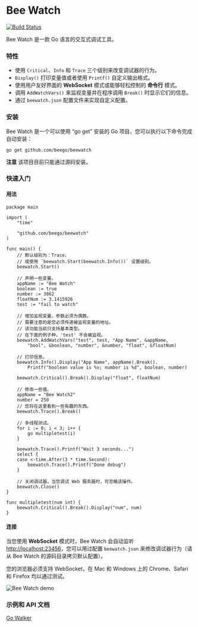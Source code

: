 # Bee Watch

[![Build Status](https://drone.io/github.com/beego/beewatch/status.png)](https://drone.io/github.com/beego/beewatch/latest)

Bee Watch 是一款 Go 语言的交互式调试工具。

### 特性

- 使用 `Critical`、`Info` 和 `Trace` 三个级别来改变调试器的行为。
- `Display()` 打印变量值或者使用 `Printf()` 自定义输出格式。
- 使用用户友好界面的 **WebSocket** 模式或能够轻松控制的 **命令行** 模式。
- 调用 `AddWatchVars()` 来监视变量并在程序调用 `Break()` 时显示它们的信息。
- 通过 `beewatch.json` 配置文件来实现自定义配置。

### 安装

Bee Watch 是一个可以使用 “go get” 安装的 Go 项目，您可以执行以下命令完成自动安装：

	go get github.com/beego/beewatch

**注意** 该项目目前只能通过源码安装。

### 快速入门

#### 用法

	package main

	import (
		"time"

		"github.com/beego/beewatch"
	)

	func main() {
		// 默认级别为：Trace，
		// 或使用 `beewatch.Start(beewatch.Info())` 设置级别。
		beewatch.Start()

		// 声明一些变量。
		appName := "Bee Watch"
		boolean := true
		number := 3862
		floatNum := 3.1415926
		test := "fail to watch"

		// 增加监视变量，参数必须为偶数。
		// 需要注意的是您必须传递被监视变量的地址。	
		// 该功能当前只支持基本类型。
		// 在下面的例子种，'test' 不会被监视。
		beewatch.AddWatchVars("test", test, "App Name", &appName,
			"bool", &boolean, "number", &number, "float", &floatNum)

		// 打印信息。
		beewatch.Info().Display("App Name", appName).Break().
			Printf("boolean value is %v; number is %d", boolean, number)

		beewatch.Critical().Break().Display("float", floatNum)

		// 修改一些值。
		appName = "Bee Watch2"
		number = 250
		// 您将在这里看到一些有趣的东西。
		beewatch.Trace().Break()

		// 多线程测试。
		for i := 0; i < 3; i++ {
			go multipletest(i)
		}

		beewatch.Trace().Printf("Wait 3 seconds...")
		select {
		case <-time.After(3 * time.Second):
			beewatch.Trace().Printf("Done debug")
		}
	
		// 关闭调试器，当您调试 Web 服务器时，可忽略该操作。
		beewatch.Close()
	}

	func multipletest(num int) {
		beewatch.Critical().Break().Display("num", num)
	}

#### 连接

当您使用 **WebSocket** 模式时，Bee Watch 会自动监听 [http://localhost:23456](http://localhost:23456)，您可以用过配置 `beewatch.json` 来修改调试器行为（请从 Bee Watch 的源码目录拷贝默认配置）。

您的浏览器必须支持 WebSocket，在 Mac 和 Windows 上的 Chrome、Safari 和 Firefox 均以通过测试。

![Bee Watch demo](https://github.com/beego/beewatch/blob/master/tests/images/demo_beewatch.png?raw=true)

### 示例和 API 文档

[Go Walker](http://gowalker.org/github.com/beego/beewatch)

